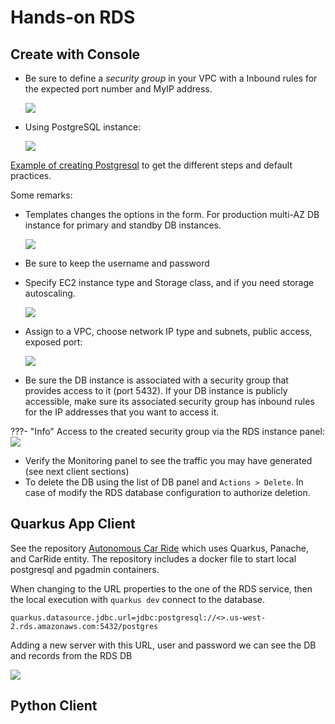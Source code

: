 # Hands-on RDS


## Create with Console

* Be sure to define a _security group_ in your VPC with a Inbound rules for the expected port number and MyIP address.

    ![](./images/sg-rds.png)

* Using PostgreSQL instance: 

    ![](./images/rds-1.png)

[Example of creating Postgresql](https://docs.aws.amazon.com/AmazonRDS/latest/UserGuide/CHAP_GettingStarted.CreatingConnecting.PostgreSQL.html) to get the different steps and default practices.

Some remarks:

* Templates changes the options in the form. For production multi-AZ DB instance for primary and standby DB instances.

    ![](./images/rds-2.png)

* Be sure to keep the username and password
* Specify EC2 instance type and Storage class, and if you need storage autoscaling. 

    ![](./images/rds-3.png)

* Assign to a VPC, choose network IP type and subnets, public access, exposed port:

    ![](./images/rds-4.png)

* Be sure the DB instance is associated with a security group that provides access to it (port 5432). If your DB instance is publicly accessible, make sure its associated security group has inbound rules for the IP addresses that you want to access it. 

???- "Info"
    Access to the created security group via the RDS instance panel:
    ![](./images/rds-5.png)

* Verify the Monitoring panel to see the traffic you may have generated (see next client sections)
* To delete the DB using the list of DB panel and `Actions > Delete`. In case of modify the RDS database configuration to authorize deletion.

## Quarkus App Client

See the repository [Autonomous Car Ride](https://github.com/jbcodeforce/autonomous-car-ride) which uses Quarkus, Panache, and CarRide entity. The repository includes a docker file to start local postgresql and pgadmin containers.

When changing to the URL properties to the one of the RDS service, then the local execution with `quarkus dev` connect to the database.

```shell
quarkus.datasource.jdbc.url=jdbc:postgresql://<>.us-west-2.rds.amazonaws.com:5432/postgres
```

Adding a new server with this URL, user and password we can see the DB and records from the RDS DB

![](./images/pgAdmin-RDS.png)

## Python Client